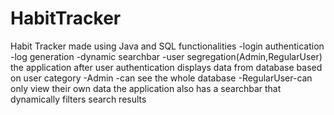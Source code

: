 # HabitTracker
 Habit Tracker made using Java and SQL
 functionalities
 -login authentication
 -log generation
 -dynamic searchbar
 -user segregation(Admin,RegularUser)
 the application after user authentication displays data from database based on user category
 -Admin -can see the whole database
 -RegularUser-can only view their own data
 the application also has a searchbar that dynamically filters search results
